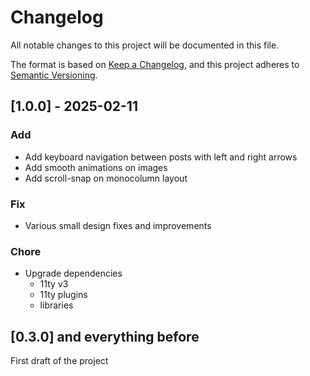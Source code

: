 # Changelog

All notable changes to this project will be documented in this file.

The format is based on [Keep a Changelog](https://keepachangelog.com/en/1.0.0/),
and this project adheres to [Semantic Versioning](https://semver.org/spec/v2.0.0.html).

## [1.0.0] - 2025-02-11

### Add

- Add keyboard navigation between posts with left and right arrows
- Add smooth animations on images
- Add scroll-snap on monocolumn layout

### Fix

- Various small design fixes and improvements

### Chore

- Upgrade dependencies
	- 11ty v3
	- 11ty plugins
	- libraries

## [0.3.0] and everything before

First draft of the project

